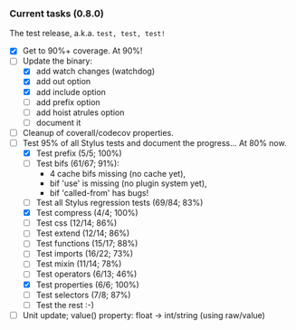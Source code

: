 ### Current tasks (0.8.0)

The test release, a.k.a. `test, test, test!`

 - [x] Get to 90%+ coverage.  At 90%!
 - [ ] Update the binary:
    - [x] add watch changes (watchdog)
    - [x] add out option
    - [x] add include option
    - [ ] add prefix option
    - [ ] add hoist atrules option
    - [ ] document it
 - [ ] Cleanup of coverall/codecov properties.
 - [ ] Test 95% of all Stylus tests and document the progress...  At 80% now.
     - [x] Test prefix (5/5; 100%)
     - [ ] Test bifs (61/67; 91%):
         - 4 cache bifs missing (no cache yet), 
         - bif 'use' is missing (no plugin system yet),
         - bif 'called-from' has bugs!
     - [ ] Test all Stylus regression tests (69/84; 83%)
     - [x] Test compress (4/4; 100%)
     - [ ] Test css (12/14; 86%)
     - [ ] Test extend (12/14; 86%)
     - [ ] Test functions (15/17; 88%)
     - [ ] Test imports (16/22; 73%)
     - [ ] Test mixin (11/14; 78%)
     - [ ] Test operators (6/13; 46%)
     - [x] Test properties (6/6; 100%)
     - [ ] Test selectors (7/8; 87%) 
     - [ ] Test the rest :-)
 - [ ] Unit update; value() property: float -> int/string (using raw/value)
